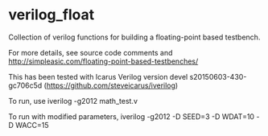 # verilog_float
Collection of verilog functions for building a floating-point based testbench.

For more details, see source code comments and  
http://simpleasic.com/floating-point-based-testbenches/

This has been tested with Icarus Verilog version devel s20150603-430-gc706c5d
(https://github.com/steveicarus/iverilog)

To run, use
iverilog -g2012 math_test.v

To run with modified parameters,
iverilog -g2012 -D SEED=3 -D WDAT=10 -D WACC=15

